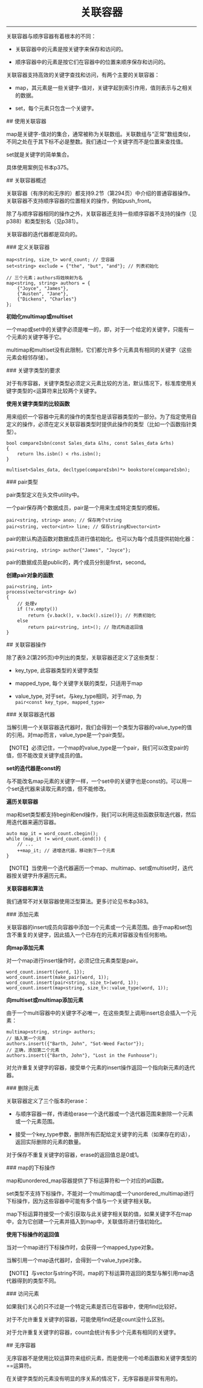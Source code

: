 # <center>关联容器</center>

---

关联容器与顺序容器有着根本的不同：

- 关联容器中的元素是按关键字来保存和访问的。

- 顺序容器中的元素是按它们在容器中的位置来顺序保存和访问的。

关联容器支持高效的关键字查找和访问，有两个主要的关联容器：

- map，其元素是一些关键字-值对，关键字起到索引作用，值则表示与之相关的数据。

- set，每个元素只包含一个关键字。

## 使用关联容器

map是关键字-值对的集合，通常被称为关联数组。关联数组与“正常”数组类似，不同之处在于其下标不必是整数。我们通过一个关键字而不是位置来查找值。

set就是关键字的简单集合。

具体使用案例见书本p375。

## 关联容器概述

关联容器（有序的和无序的）都支持9.2节（第294页）中介绍的普通容器操作。关联容器不支持顺序容器的位置相关的操作，例如push_front。

除了与顺序容器相同的操作之外，关联容器还支持一些顺序容器不支持的操作（见p388）和类型别名（见p381）。

关联容器的迭代器都是双向的。

### 定义关联容器

```
map<string, size_t> word_count; // 空容器
set<string> exclude = {"the", "but", "and"}; // 列表初始化

// 三个元素；authors将姓映射为名
map<string, string> authors = {
    {"Joyce", "James"},
    {"Austen", "Jane"},
    {"Dickens", "Charles"}
};
```

**初始化multimap或multiset**

一个map或set中的关键字必须是唯一的，即，对于一个给定的关键字，只能有一个元素的关键字等于它。

multimap和multiset没有此限制，它们都允许多个元素具有相同的关键字（这些元素会相邻存储）。

### 关键字类型的要求

对于有序容器，关键字类型必须定义元素比较的方法，默认情况下，标准库使用关键字类型的<运算符来比较两个关键字。

**使用关键字类型的比较函数**

用来组织一个容器中元素的操作的类型也是该容器类型的一部分。为了指定使用自定义的操作，必须在定义关联容器类型时提供此操作的类型（比如一个函数指针类型）。

```
bool compareIsbn(const Sales_data &lhs, const Sales_data &rhs)
{
    return lhs.isbn() < rhs.isbn();
}

multiset<Sales_data, decltype(compareIsbn)*> bookstore(compareIsbn);
```

### pair类型

pair类型定义在头文件utility中。

一个pair保存两个数据成员，pair是一个用来生成特定类型的模板。

```
pair<string, string> anon; // 保存两个string
pair<string, vector<int>> line; // 保存string和vector<int>
```

pair的默认构造函数对数据成员进行值初始化。也可以为每个成员提供初始化器：

```
pair<string, string> author{"James", "Joyce"};
```

pair的数据成员是public的，两个成员分别是first，second。

**创建pair对象的函数**

```
pair<string, int>
process(vector<string> &v)
{
    // 处理v
    if (!v.empty())
        return {v.back(), v.back().size()}; // 列表初始化
    else
        return pair<string, int>(); // 隐式构造返回值
}
```

## 关联容器操作

除了表9.2(第295页)中列出的类型，关联容器还定义了这些类型：

- key_type, 此容器类型的关键字类型

- mapped_type, 每个关键字关联的类型，只适用于map

- value_type, 对于set，与key_type相同，对于map, 为`pair<const key_type, mapped_type>`

### 关联容器迭代器

当解引用一个关联容器迭代器时，我们会得到一个类型为容器的value_type的值的引用。对map而言，value_type是一个pair类型。

【NOTE】必须记住，一个map的value_type是一个pair，我们可以改变pair的值，但不能改变关键字成员的值。

**set的迭代器是const的**

与不能改名map元素的关键字一样，一个set中的关键字也是const的。可以用一个set迭代器来读取元素的值，但不能修改。

**遍历关联容器**

map和set类型都支持begin和end操作，我们可以利用这些函数获取迭代器，然后用迭代器来遍历容器。

```
auto map_it = word_count.cbegin();
while (map_it != word_count.cend()) {
    // ...
    ++map_it; // 递增迭代器，移动到下一个元素
}
```

【NOTE】当使用一个迭代器遍历一个map、multimap、set或multiset时，迭代器按关键字升序遍历元素。

**关联容器和算法**

我们通常不对关联容器使用泛型算法。更多讨论见书本p383。

### 添加元素

关联容器的insert成员向容器中添加一个元素或一个元素范围。由于map和set包含不重复的关键字，因此插入一个已存在的元素对容器没有任何影响。

**向map添加元素**

对一个map进行insert操作时，必须记住元素类型是pair。

```
word_count.insert({word, 1});
word_count.insert(make_pair(word, 1));
word_count.insert(pair<string, size_t>(word, 1));
word_count.insert(map<string, size_t>::value_type(word, 1));
```

**向multiset或multimap添加元素**

由于一个multi容器中的关键字不必唯一，在这些类型上调用insert总会插入一个元素：

```
multimap<string, string> authors;
// 插入第一个元素
authors.insert({"Barth, John", "Sot-Weed Factor"});
// 正确，添加第二个元素
authors.insert({"Barth, John"}, "Lost in the Funhouse");
```

对允许重复关键字的容器，接受单个元素的insert操作返回一个指向新元素的迭代器。

### 删除元素

关联容器定义了三个版本的erase：

- 与顺序容器一样，传递给erase一个迭代器或一个迭代器范围来删除一个元素或一个元素范围。

- 接受一个key_type参数，删除所有匹配给定关键字的元素（如果存在的话），返回实际删除的元素的数量。

对于保存不重复关键字的容器，erase的返回值总是0或1。

### map的下标操作

map和unordered_map容器提供了下标运算符和一个对应的at函数。

set类型不支持下标操作，不能对一个multimap或一个unordered_multimap进行下标操作，因为这些容器中可能有多个值与一个关键字相关联。

map下标运算符接受一个索引获取与此关键字相关联的值，如果关键字不在map中，会为它创建一个元素并插入到map中，关联值将进行值初始化。

**使用下标操作的返回值**

当对一个map进行下标操作时，会获得一个mapped_type对象。

当解引用一个map迭代器时，会得到一个value_type对象。

【NOTE】与vector与string不同，map的下标运算符返回的类型与解引用map迭代器得到的类型不同。

### 访问元素

如果我们关心的只不过是一个特定元素是否已在容器中，使用find比较好。

对于不允许重复关键字的容器，可能使用find还是count没什么区别。

对于允许重复关键字的容器，count会统计有多少个元素有相同的关键字。

## 无序容器

无序容器不是使用比较运算符来组织元素，而是使用一个哈希函数和关键字类型的==运算符。

在关键字类型的元素没有明显的序关系的情况下，无序容器是非常有用的。